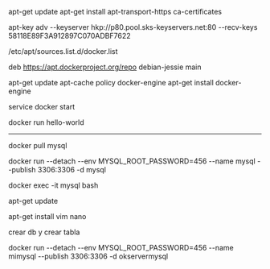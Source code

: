 apt-get update
apt-get install apt-transport-https ca-certificates

apt-key adv --keyserver hkp://p80.pool.sks-keyservers.net:80 --recv-keys 58118E89F3A912897C070ADBF7622

/etc/apt/sources.list.d/docker.list

deb https://apt.dockerproject.org/repo debian-jessie main

 apt-get update
 apt-cache policy docker-engine
 apt-get install docker-engine
 
 service docker start
 
  docker run hello-world
  
 ----------------------

docker pull mysql

docker run --detach --env MYSQL_ROOT_PASSWORD=456 --name mysql --publish 3306:3306 -d mysql

docker exec -it mysql bash

apt-get update

apt-get install vim nano

crear db y crear tabla


docker run --detach --env MYSQL_ROOT_PASSWORD=456 --name mimysql --publish 3306:3306 -d okservermysql

